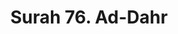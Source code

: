 ---
title       : "Surah 76. Ad-Dahr"
DATE        : 7/25/2018 9:18:18 AM
draft       : false
TYPE        : "quran"
layout      : "surah"
BookCode    : "ARB"
SurahNumber : "76"
TotalAyah   : "31"
---